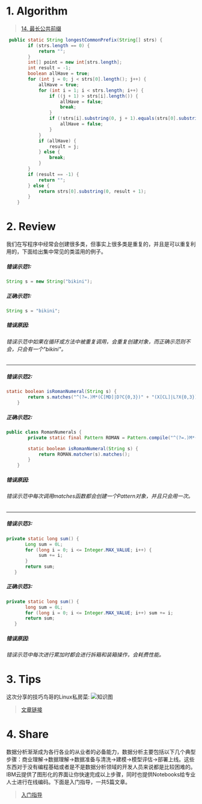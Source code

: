 # 1. Algorithm
>[14. 最长公共前缀](https://leetcode-cn.com/problems/longest-common-prefix/)<br>
``` java
 public static String longestCommonPrefix(String[] strs) {
        if (strs.length == 0) {
            return "";
        }
        int[] point = new int[strs.length];
        int result = -1;
        boolean allHave = true;
        for (int j = 0; j < strs[0].length(); j++) {
            allHave = true;
            for (int i = 1; i < strs.length; i++) {
                if ((j + 1) > strs[i].length()) {
                    allHave = false;
                    break;
                }
                if (!strs[i].substring(0, j + 1).equals(strs[0].substring(0, j + 1))) {
                    allHave = false;
                }
            }
            if (allHave) {
                result = j;
            } else {
                break;
            }
        }
        if (result == -1) {
            return "";
        } else {
            return strs[0].substring(0, result + 1);
        }
    }
```
# 2. Review
我们在写程序中经常会创建很多类，但事实上很多类是重复的，并且是可以重复利用的，下面给出集中常见的类滥用的例子。
##### 错误示范1:
``` java
String s = new String("bikini");
```
##### 正确示范1:
``` java
String s = "bikini";
```
##### 错误原因:
###### 错误示范中如果在循环或方法中被重复调用，会重复创建对象，而正确示范则不会，只会有一个"bikini"。
---
##### 错误示范2:
``` java
static boolean isRomanNumeral(String s) {
        return s.matches("^(?=.)M*(C[MD]|D?C{0,3})" + "(X[CL]|L?X{0,3})(I[XV]|V?I{0,3})$");
    }
```
##### 正确示范2:
``` java
public class RomanNumerals {
        private static final Pattern ROMAN = Pattern.compile("^(?=.)M*(C[MD]|D?C{0,3})" + "(X[CL]|L?X{0,3})(I[XV]|V?I{0,3})$");

        static boolean isRomanNumeral(String s) {
            return ROMAN.matcher(s).matches();
        }
    }
 ```
 ##### 错误原因:
 ###### 错误示范中每次调用matches函数都会创建一个Pattern对象，并且只会用一次。
---
 ##### 错误示范3:
 ``` java
 private static long sum() {
        Long sum = 0L;
        for (long i = 0; i <= Integer.MAX_VALUE; i++) {
             sum += i;
        }
        return sum;
    }
 ```
 ##### 正确示范3:
 ``` java
 private static long sum() {
        long sum = 0L;
        for (long i = 0; i <= Integer.MAX_VALUE; i++) sum += i;
        return sum;
    }
 ```
##### 错误原因:
###### 错误示范中每次进行累加时都会进行拆箱和装箱操作，会耗费性能。
# 3. Tips
这次分享的技巧鸟哥的Linux私房菜:
![知识图](http://images.zhuhuajiancai.top/Mind%20Map%203.png)
>[文章链接](http://linux.vbird.org/linux_basic/0410accountmanager.php#account)

# 4. Share
数据分析渐渐成为各行各业的从业者的必备能力，数据分析主要包括以下几个典型步骤：商业理解->数据理解->数据准备与清洗->建模->模型评估->部署上线。这些东西对于没有编程基础或者是不是数据分析领域的开发人员来说都是比较困难的。IBM云提供了图形化的界面让你快速完成以上步骤，同时也提供Notebooks给专业人士进行在线编码。下面是入门指导，一共5篇文章。
>[入门指导](https://developer.ibm.com/articles/introduction-watson-studio/)
